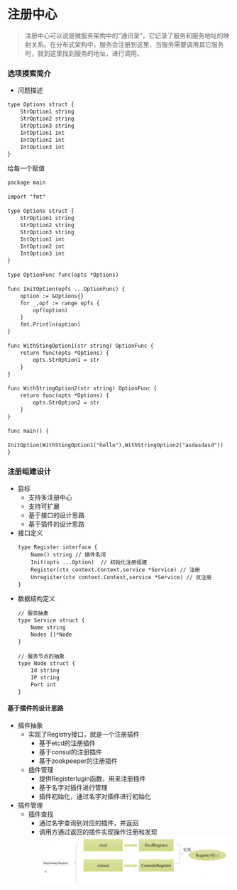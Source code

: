 注册中心
===
>注册中心可以说是微服务架构中的”通讯录“，它记录了服务和服务地址的映射关系。在分布式架构中，服务会注册到这里，当服务需要调用其它服务时，就到这里找到服务的地址，进行调用。

### 选项摸索简介
- 问题描述
``` 
type Options struct {
    StrOption1 string
    StrOption2 string
    StrOption3 string
    IntOption1 int
    IntOption2 int
    IntOption3 int
}
```
给每一个赋值
```
package main

import "fmt"

type Options struct {
	StrOption1 string
	StrOption2 string
	StrOption3 string
	IntOption1 int
	IntOption2 int
	IntOption3 int
}

type OptionFunc func(opts *Options)

func InitOption(opfs ...OptionFunc) {
	option := &Options{}
	for _,opf := range opfs {
		opf(option)
	}
	fmt.Println(option)
}

func WithStingOption1(str string) OptionFunc {
	return func(opts *Options) {
		opts.StrOption1 = str
	}
}

func WithStringOption2(str string) OptionFunc {
	return func(opts *Options) {
		opts.StrOption2 = str
	}
}

func main() {
	InitOption(WithStingOption1("hello"),WithStringOption2("asdasdasd"))
}

```

### 注册组建设计
- 目标
    - 支持多注册中心
    - 支持可扩展
    - 基于接口的设计思路
    - 基于插件的设计思路
- 接口定义
    ``` 
    type Register interface {
        Name() string // 插件名词
        Init(opts ...Option)  // 初始化注册组建
        Register(ctx context.Context,service *Service) // 注册
        Unregister(ctx context.Context,service *Service) // 反注册
    }
    ```
- 数据结构定义
    ``` 
    // 服务抽象
    type Service struct {
        Name string
        Nodes []*Node
    }
    
    // 服务节点的抽象
    type Node struct {
        Id string
        IP string
        Port int
    }
    ```

#### 基于插件的设计思路
- 插件抽象
    - 实现了Registry接口，就是一个注册插件
        - 基于etcd的注册插件
        - 基于consul的注册插件
        - 基于zookpeeper的注册插件
    - 插件管理
        - 提供Registerlugin函数，用来注册插件
        - 基于名字对插件进行管理
        - 插件初始化，通过名字对插件进行初始化
- 插件管理
    - 插件查找
        - 通过名字查询到对应的插件，并返回
        - 调用方通过返回的插件实现操作注册和发现
![](./README/rs.png)

